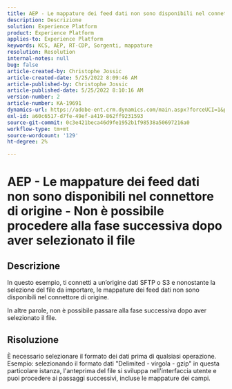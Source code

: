 ```yaml
---
title: AEP - Le mappature dei feed dati non sono disponibili nel connettore di origine - Non è possibile passare alla fase successiva dopo aver selezionato [!UICONTROL file]
description: Descrizione
solution: Experience Platform
product: Experience Platform
applies-to: Experience Platform
keywords: KCS, AEP, RT-CDP, Sorgenti, mappature
resolution: Resolution
internal-notes: null
bug: false
article-created-by: Christophe Jossic
article-created-date: 5/25/2022 8:09:46 AM
article-published-by: Christophe Jossic
article-published-date: 5/25/2022 8:10:16 AM
version-number: 2
article-number: KA-19691
dynamics-url: https://adobe-ent.crm.dynamics.com/main.aspx?forceUCI=1&pagetype=entityrecord&etn=knowledgearticle&id=94939e04-02dc-ec11-a7b6-0022480b01c6
exl-id: a60c6517-d7fe-49ef-a419-862ff9231593
source-git-commit: 0c3e421beca46d9fe1952b1f98538a50697216a0
workflow-type: tm+mt
source-wordcount: '129'
ht-degree: 2%

---
```


# AEP - Le mappature dei feed dati non sono disponibili nel connettore di origine - Non è possibile procedere alla fase successiva dopo aver selezionato il file

## Descrizione


In questo esempio, ti connetti a un’origine dati SFTP o S3 e nonostante la selezione del file da importare, le mappature dei feed dati non sono disponibili nel connettore di origine.

In altre parole, non è possibile passare alla fase successiva dopo aver selezionato il file.




## Risoluzione


È necessario selezionare il formato dei dati prima di qualsiasi operazione.
Esempio: selezionando il formato dati &quot;Delimited - virgola - gzip&quot; in questa particolare istanza, l&#39;anteprima del file si sviluppa nell&#39;interfaccia utente e puoi procedere ai passaggi successivi, incluse le mappature dei campi.

